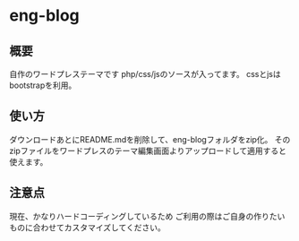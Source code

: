 # eng-blog
## 概要
自作のワードプレステーマです
php/css/jsのソースが入ってます。
cssとjsはbootstrapを利用。

## 使い方
ダウンロードあとにREADME.mdを削除して、eng-blogフォルダをzip化。
そのzipファイルをワードプレスのテーマ編集画面よりアップロードして適用すると使えます。

## 注意点
現在、かなりハードコーディングしているため
ご利用の際はご自身の作りたいものに合わせてカスタマイズしてください。
